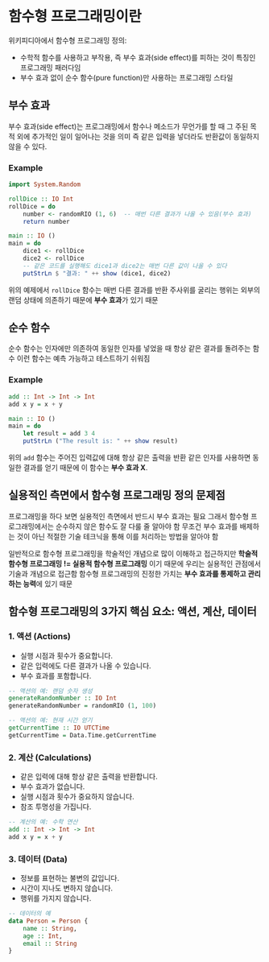 # 함수형 프로그래밍이란

위키피디아에서 함수형 프로그래밍 정의:

- 수학적 함수를 사용하고 부작용, 즉 부수 효과(side effect)를 피하는 것이 특징인 프로그래밍 패러다임
- 부수 효과 없이 순수 함수(pure function)만 사용하는 프로그래밍 스타일

## 부수 효과

부수 효과(side effect)는 프로그래밍에서 함수나 메소드가 무언가를 할 때 그 주된 목적 외에 추가적인 일이 일어나는 것을 의미 
즉 같은 입력을 넣더라도 반환값이 동일하지 않을 수 있다.

### Example

```haskell
import System.Random

rollDice :: IO Int
rollDice = do
    number <- randomRIO (1, 6)  -- 매번 다른 결과가 나올 수 있음(부수 효과)
    return number

main :: IO ()
main = do
    dice1 <- rollDice
    dice2 <- rollDice
    -- 같은 코드를 실행해도 dice1과 dice2는 매번 다른 값이 나올 수 있다
    putStrLn $ "결과: " ++ show (dice1, dice2)
```

위의 예제에서 `rollDice` 함수는 매번 다른 결과를 반환 
주사위를 굴리는 행위는 외부의 랜덤 상태에 의존하기 때문에 **부수 효과**가 있기 때문

## 순수 함수

순수 함수는 인자에만 의존하여 동일한 인자를 넣었을 때 항상 같은 결과를 돌려주는 함수 
이런 함수는 예측 가능하고 테스트하기 쉬워짐

### Example

```haskell
add :: Int -> Int -> Int
add x y = x + y

main :: IO ()
main = do
    let result = add 3 4
    putStrLn ("The result is: " ++ show result)
```

위의 `add` 함수는 주어진 입력값에 대해 항상 같은 출력을 반환 같은 인자를 사용하면 동일한 결과를 얻기 때문에 이 함수는 **부수 효과 X**.

## 실용적인 측면에서 함수형 프로그래밍 정의 문제점

프로그래밍을 하다 보면 실용적인 측면에서 반드시 부수 효과는 필요 
그래서 함수형 프로그래밍에서는 순수하지 않은 함수도 잘 다룰 줄 알아야 함
무조건 부수 효과를 배제하는 것이 아닌 적절한 기술 테크닉을 통해 이를 처리하는 방법을 알아야 함


일반적으로 함수형 프로그래밍을 학술적인 개념으로 많이 이해하고 접근하지만 **학술적 함수형 프로그래밍 != 실용적 함수형 프로그래밍**
이기 때문에 우리는 실용적인 관점에서 기술과 개념으로 접근함 
함수형 프로그래밍의 진정한 가치는 **부수 효과를 통제하고 관리하는 능력**에 있기 때문

## 함수형 프로그래밍의 3가지 핵심 요소: 액션, 계산, 데이터

### 1. 액션 (Actions)

- 실행 시점과 횟수가 중요합니다.
- 같은 입력에도 다른 결과가 나올 수 있습니다.
- 부수 효과를 포함합니다.

```haskell
-- 액션의 예: 랜덤 숫자 생성
generateRandomNumber :: IO Int
generateRandomNumber = randomRIO (1, 100)

-- 액션의 예: 현재 시간 얻기
getCurrentTime :: IO UTCTime
getCurrentTime = Data.Time.getCurrentTime
```

### 2. 계산 (Calculations)

- 같은 입력에 대해 항상 같은 출력을 반환합니다.
- 부수 효과가 없습니다.
- 실행 시점과 횟수가 중요하지 않습니다.
- 참조 투명성을 가집니다.

```haskell
-- 계산의 예: 수학 연산
add :: Int -> Int -> Int
add x y = x + y
```

### 3. 데이터 (Data)

- 정보를 표현하는 불변의 값입니다.
- 시간이 지나도 변하지 않습니다.
- 행위를 가지지 않습니다.

```haskell
-- 데이터의 예
data Person = Person {
    name :: String,
    age :: Int,
    email :: String
}
```

